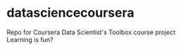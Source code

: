 # datasciencecoursera
Repo for Coursera Data Scientist's Toolbox course project
<br>Learning is fun?
